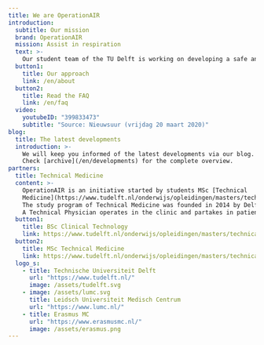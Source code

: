 ```yaml
---
title: We are OperationAIR
introduction:
  subtitle: Our mission
  brand: OperationAIR
  mission: Assist in respiration
  text: >-
    Our student team of the TU Delft is working on developing a safe and relatively easy producible ventilator that can be used when a shortage occurs due to the coronavirus pandemic.
  button1:
    title: Our approach
    link: /en/about
  button2:
    title: Read the FAQ
    link: /en/faq
  video:
    youtubeID: "399833473"
    subtitle: "Source: Nieuwsuur (vrijdag 20 maart 2020)"
blog:
  title: The latest developments
  introduction: >-
    We will keep you informed of the latest developments via our blog.
    Check [archive](/en/developments) for the complete overview.
partners:
  title: Technical Medicine
  content: >-
    OperationAIR is an initiative started by students MSc [Technical
    Medicine](https://www.tudelft.nl/onderwijs/opleidingen/masters/technical-medicine/msc-technical-medicine/).
    The study program of Technical Medicine was founded in 2014 by Delft University of Technology, in collaboration with Leiden University Medical Center and Erasmus Medical Center. The study program focuses on the gap between the worlds of engineering and medicine, as technologies applied within hospitals become more complex over time. Examples hereof are robotic surgery and decision support algorithms. Introduction and application of these technologies require a specialist with technical and medical insight. 
    A Technical Physician operates in the clinic and partakes in patient care. From this position they focus on the implementation and application of new technologies to improve patient care.
  button1:
    title: BSc Clinical Technology
    link: https://www.tudelft.nl/onderwijs/opleidingen/masters/technical-medicine/msc-technical-medicine/
  button2:
    title: MSc Technical Medicine
    link: https://www.tudelft.nl/onderwijs/opleidingen/masters/technical-medicine/msc-technical-medicine/
  logo_s:
    - title: Technische Universiteit Delft
      url: "https://www.tudelft.nl/"
      image: /assets/tudelft.svg
    - image: /assets/lumc.svg
      title: Leidsch Universiteit Medisch Centrum
      url: "https://www.lumc.nl/"
    - title: Erasmus MC
      url: "https://www.erasmusmc.nl/"
      image: /assets/erasmus.png
---
```

